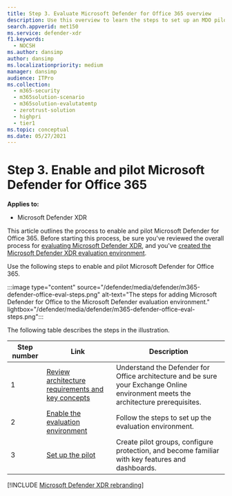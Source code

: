 ```yaml
---
title: Step 3. Evaluate Microsoft Defender for Office 365 overview
description: Use this overview to learn the steps to set up an MDO pilot, including requirements, enabling or activating the eval, and setting up the pilot.
search.appverid: met150
ms.service: defender-xdr
f1.keywords:
  - NOCSH
ms.author: dansimp
author: dansimp
ms.localizationpriority: medium
manager: dansimp
audience: ITPro
ms.collection:
  - m365-security
  - m365solution-scenario
  - m365solution-evalutatemtp
  - zerotrust-solution
  - highpri
  - tier1
ms.topic: conceptual
ms.date: 05/27/2021
---
```


# Step 3. Enable and pilot Microsoft Defender for Office 365

**Applies to:**
- Microsoft Defender XDR

This article outlines the process to enable and pilot Microsoft Defender for Office 365. Before starting this process, be sure you've reviewed the overall process for [evaluating Microsoft Defender XDR](eval-overview.md), and you've [created the Microsoft Defender XDR evaluation environment](eval-create-eval-environment.md).

Use the following steps to enable and pilot Microsoft Defender for Office 365.

:::image type="content" source="/defender/media/defender/m365-defender-office-eval-steps.png" alt-text="The steps for adding Microsoft Defender for Office to the Microsoft Defender evaluation environment." lightbox="/defender/media/defender/m365-defender-office-eval-steps.png":::

The following table describes the steps in the illustration.

|Step number|Link|Description|
|---|---|---|
|1|[Review architecture requirements and key concepts](eval-defender-office-365-architecture.md)|Understand the Defender for Office architecture and be sure your Exchange Online environment meets the architecture prerequisites.|
|2|[Enable the evaluation environment](eval-defender-office-365-enable-eval.md)|Follow the steps to set up the evaluation environment.|
|3|[Set up the pilot](eval-defender-office-365-pilot.md)|Create pilot groups, configure protection, and become familiar with key features and dashboards.|
[!INCLUDE [Microsoft Defender XDR rebranding](../includes/defender-m3d-techcommunity.md)]
